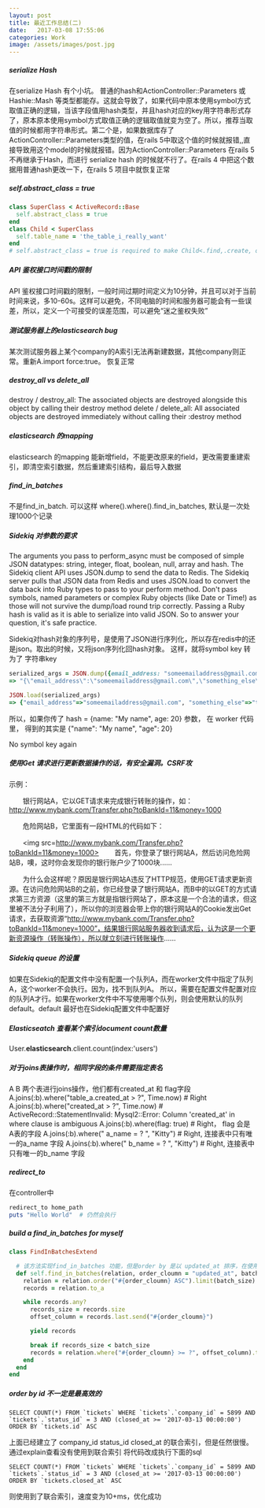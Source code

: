 ```yaml
---
layout: post
title: 最近工作总结(二)
date:   2017-03-08 17:55:06
categories: Work
image: /assets/images/post.jpg
---
```


##### serialize Hash
在serialize Hash 有个小坑。 普通的hash和ActionController::Parameters 或 Hashie::Mash 等类型都能存。这就会导致了，如果代码中原本使用symbol方式取值正确的逻辑，当该字段值用hash类型，并且hash对应的key用字符串形式存了，原本原本使用symbol方式取值正确的逻辑取值就变为空了。所以，推荐当取值的时候都用字符串形式。第二个是，如果数据库存了ActionController::Parameters类型的值，在rails 5中取这个值的时候就报错,,直接导致用这个model的时候就报错。因为ActionController::Parameters 在rails 5不再继承于Hash，而进行 serialize hash 的时候就不行了。在rails 4 中把这个数据用普通hash更改一下，在rails 5 项目中就恢复正常

##### self.abstract_class = true

```ruby
class SuperClass < ActiveRecord::Base
  self.abstract_class = true
end
class Child < SuperClass
  self.table_name = 'the_table_i_really_want'
end
# self.abstract_class = true is required to make Child<.find,.create, or any Arel method> use the_table_i_really_want instead of a table called super_classes
```

##### API 鉴权接口时间戳的限制
API 鉴权接口时间戳的限制，一般时间过期时间定义为10分钟，并且可以对于当前时间来说，多10-60s。这样可以避免，不同电脑的时间和服务器可能会有一些误差，所以，定义一个可接受的误差范围，可以避免“迷之鉴权失败”

##### 测试服务器上的elasticsearch bug
某次测试服务器上某个company的A索引无法再新建数据，其他company则正常。重新A.import force:true。 恢复正常

##### destroy_all vs delete_all
destroy / destroy_all: The associated objects are destroyed alongside this object by calling their destroy method
delete / delete_all: All associated objects are destroyed immediately without calling their :destroy method

##### elasticsearch 的mapping
elasticsearch 的mapping 能新增field，不能更改原来的field，更改需要重建索引，即清空索引数据，然后重建索引结构，最后导入数据

##### find_in_batches
不是find_in_batch. 可以这样 where().where().find_in_batches, 默认是一次处理1000个记录

##### Sidekiq 对参数的要求
The arguments you pass to perform_async must be composed of simple JSON datatypes: string, integer, float, boolean, null, array and hash. The Sidekiq client API uses JSON.dump to send the data to Redis. The Sidekiq server pulls that JSON data from Redis and uses JSON.load to convert the data back into Ruby types to pass to your perform method. Don't pass symbols, named parameters or complex Ruby objects (like Date or Time!) as those will not survive the dump/load round trip correctly.
Passing a Ruby hash is valid as it is able to serialize into valid JSON. So to answer your question, it's safe practice.

Sidekiq对hash对象的序列号，是使用了JSON进行序列化，所以存在redis中的还是json。取出的时候，又将json序列化回hash对象。
这样，就将symbol key 转为了 字符串key

```ruby
serialized_args = JSON.dump({email_address: "someemailaddress@gmail.com", something_else: "thing"})
=> "{\"email_address\":\"someemailaddress@gmail.com\",\"something_else\":\"thing\"}"

JSON.load(serialized_args)
=> {"email_address"=>"someemailaddress@gmail.com", "something_else"=>"thing"}
```

所以，如果你传了 hash = {name: "My name", age: 20} 参数， 在 worker 代码里， 得到的其实是 {"name": "My name", "age": 20}

No symbol key again

##### 使用Get 请求进行更新数据操作的话，有安全漏洞。CSRF攻
示例：

　　银行网站A，它以GET请求来完成银行转账的操作，如：http://www.mybank.com/Transfer.php?toBankId=11&money=1000

　　危险网站B，它里面有一段HTML的代码如下：

　　<img src=http://www.mybank.com/Transfer.php?toBankId=11&money=1000>
　　首先，你登录了银行网站A，然后访问危险网站B，噢，这时你会发现你的银行账户少了1000块......

　　为什么会这样呢？原因是银行网站A违反了HTTP规范，使用GET请求更新资源。在访问危险网站B的之前，你已经登录了银行网站A，而B中的<img>以GET的方式请求第三方资源（这里的第三方就是指银行网站了，原本这是一个合法的请求，但这里被不法分子利用了），所以你的浏览器会带上你的银行网站A的Cookie发出Get请求，去获取资源“http://www.mybank.com/Transfer.php?toBankId=11&money=1000”，结果银行网站服务器收到请求后，认为这是一个更新资源操作（转账操作），所以就立刻进行转账操作......

##### Sidekiq queue 的设置
如果在Sidekiq的配置文件中没有配置一个队列A，而在worker文件中指定了队列A，这个worker不会执行。因为，找不到队列A。
所以，需要在配置文件配置对应的队列A才行。如果在worker文件中不写使用哪个队列，则会使用默认的队列default。default
最好也在Sidekiq配置文件中配置好

##### Elasticseatch 查看某个索引document count数量
User.__elasticsearch__.client.count(index:'users')

##### 对于joins表操作时，相同字段的条件需要指定表名
A B 两个表进行joins操作，他们都有created_at 和 flag字段
A.joins(:b).where("table_a.created_at > ?", Time.now) # Right
A.joins(:b).where("created_at > ?", Time.now) # ActiveRecord::StatementInvalid: Mysql2::Error: Column 'created_at' in where clause is ambiguous
A.joins(:b).where(flag: true) # Right， flag 会是 A表的字段
A.joins(:b).where(" a_name = ? ", "Kitty") # Right, 连接表中只有唯一的a_name 字段
A.joins(:b).where(" b_name = ? ", "Kitty") # Right, 连接表中只有唯一的b_name 字段

##### redirect_to
在controller中

```ruby
redirect_to home_path
puts "Hello World"  # 仍然会执行
```

##### build a find_in_batches for myself

```ruby
class FindInBatchesExtend

  # 该方法实现find_in_batches 功能，但是order by 是以 updated_at 排序，在使用ES增量同步时，提高了效率
  def self.find_in_batches(relation, order_cloumn = "updated_at", batch_size = 1000)
    relation = relation.order("#{order_cloumn} ASC").limit(batch_size)
    records = relation.to_a

    while records.any?
      records_size = records.size
      offset_column = records.last.send("#{order_cloumn}")

      yield records

      break if records_size < batch_size
      records = relation.where("#{order_cloumn} >= ?", offset_column).to_a
    end
  end
end
```

##### order by id 不一定是最高效的
```
SELECT COUNT(*) FROM `tickets` WHERE `tickets`.`company_id` = 5899 AND `tickets`.`status_id` = 3 AND (closed_at >= '2017-03-13 00:00:00') ORDER BY `tickets.id` ASC
```

上面已经建立了 company_id status_id closed_at 的联合索引，但是任然很慢。通过explain查看没有使用到联合索引
将代码改成执行下面的sql

```
SELECT COUNT(*) FROM `tickets` WHERE `tickets`.`company_id` = 5899 AND `tickets`.`status_id` = 3 AND (closed_at >= '2017-03-13 00:00:00') ORDER BY `tickets.closed_at` ASC
```

则使用到了联合索引，速度变为10+ms，优化成功
